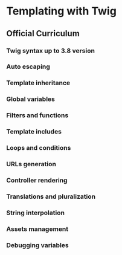 # Templating with Twig

## Official Curriculum

### Twig syntax up to 3.8 version
### Auto escaping
### Template inheritance
### Global variables
### Filters and functions
### Template includes
### Loops and conditions
### URLs generation
### Controller rendering
### Translations and pluralization
### String interpolation
### Assets management
### Debugging variables


